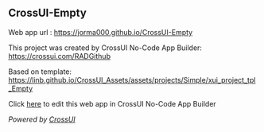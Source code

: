 ## CrossUI-Empty
Web app url : https://jorma000.github.io/CrossUI-Empty

This project was created by CrossUI No-Code App Builder: https://crossui.com/RADGithub

Based on template: https://linb.github.io/CrossUI_Assets/assets/projects/Simple/xui_project_tpl_Empty

Click [here](https://crossui.com/RADGithub/#!from=github&owner=jorma000&repo=CrossUI-Empty) to edit this web app in CrossUI No-Code App Builder

<i>Powered by [CrossUI](https://crossui.com)</i>
